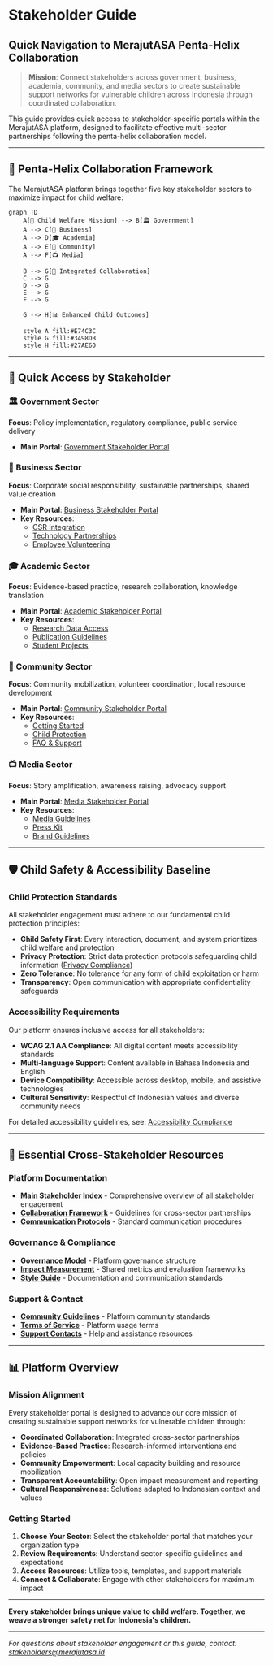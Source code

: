 # Stakeholder Guide
## Quick Navigation to MerajutASA Penta-Helix Collaboration

> **Mission**: Connect stakeholders across government, business, academia, community, and media sectors to create sustainable support networks for vulnerable children across Indonesia through coordinated collaboration.

This guide provides quick access to stakeholder-specific portals within the MerajutASA platform, designed to facilitate effective multi-sector partnerships following the penta-helix collaboration model.

---

## 🌟 Penta-Helix Collaboration Framework

The MerajutASA platform brings together five key stakeholder sectors to maximize impact for child welfare:

```mermaid
graph TD
    A[👶 Child Welfare Mission] --> B[🏛️ Government]
    A --> C[🏢 Business] 
    A --> D[🎓 Academia]
    A --> E[👥 Community]
    A --> F[📺 Media]
    
    B --> G[🤝 Integrated Collaboration]
    C --> G
    D --> G 
    E --> G
    F --> G
    
    G --> H[📊 Enhanced Child Outcomes]
    
    style A fill:#E74C3C
    style G fill:#3498DB
    style H fill:#27AE60
```

---

## 🚀 Quick Access by Stakeholder

### 🏛️ Government Sector
**Focus**: Policy implementation, regulatory compliance, public service delivery
- **Main Portal**: [Government Stakeholder Portal](docs/stakeholders/government/README.md)

### 🏢 Business Sector  
**Focus**: Corporate social responsibility, sustainable partnerships, shared value creation
- **Main Portal**: [Business Stakeholder Portal](docs/stakeholders/business/README.md)
- **Key Resources**:
  - [CSR Integration](docs/stakeholders/business/partnership-models/csr-integration.md)
  - [Technology Partnerships](docs/stakeholders/business/partnership-models/technology-partnerships.md)
  - [Employee Volunteering](docs/stakeholders/business/partnership-models/employee-volunteering.md)

### 🎓 Academic Sector
**Focus**: Evidence-based practice, research collaboration, knowledge translation  
- **Main Portal**: [Academic Stakeholder Portal](docs/stakeholders/academia/README.md)
- **Key Resources**:
  - [Research Data Access](docs/stakeholders/academia/research-data-access.md)
  - [Publication Guidelines](docs/stakeholders/academia/publication-guidelines.md)
  - [Student Projects](docs/stakeholders/academia/student-projects.md)

### 👥 Community Sector
**Focus**: Community mobilization, volunteer coordination, local resource development
- **Main Portal**: [Community Stakeholder Portal](docs/stakeholders/community/README.md) 
- **Key Resources**:
  - [Getting Started](docs/stakeholders/community/getting-started/README.md)
  - [Child Protection](docs/stakeholders/community/safety/child-protection.md)
  - [FAQ & Support](docs/stakeholders/community/support/faq.md)

### 📺 Media Sector
**Focus**: Story amplification, awareness raising, advocacy support
- **Main Portal**: [Media Stakeholder Portal](docs/stakeholders/media/README.md)
- **Key Resources**:
  - [Media Guidelines](docs/stakeholders/media/media-guidelines.md)
  - [Press Kit](docs/stakeholders/media/press-kit.md)
  - [Brand Guidelines](docs/stakeholders/media/brand-guidelines.md)

---

## 🛡️ Child Safety & Accessibility Baseline

### Child Protection Standards
All stakeholder engagement must adhere to our fundamental child protection principles:

- **Child Safety First**: Every interaction, document, and system prioritizes child welfare and protection
- **Privacy Protection**: Strict data protection protocols safeguarding child information ([Privacy Compliance](docs/stakeholders/community/policies/privacy-policy.md))
- **Zero Tolerance**: No tolerance for any form of child exploitation or harm
- **Transparency**: Open communication with appropriate confidentiality safeguards

### Accessibility Requirements  
Our platform ensures inclusive access for all stakeholders:

- **WCAG 2.1 AA Compliance**: All digital content meets accessibility standards
- **Multi-language Support**: Content available in Bahasa Indonesia and English
- **Device Compatibility**: Accessible across desktop, mobile, and assistive technologies
- **Cultural Sensitivity**: Respectful of Indonesian values and diverse community needs

For detailed accessibility guidelines, see: [Accessibility Compliance](docs/architecture/compliance/accessibility-compliance.md)

---

## 🔗 Essential Cross-Stakeholder Resources

### Platform Documentation
- **[Main Stakeholder Index](docs/stakeholders/README.md)** - Comprehensive overview of all stakeholder engagement
- **[Collaboration Framework](docs/stakeholders/collaboration-framework.md)** - Guidelines for cross-sector partnerships
- **[Communication Protocols](docs/stakeholders/communication-protocols.md)** - Standard communication procedures

### Governance & Compliance
- **[Governance Model](docs/stakeholders/governance-model.md)** - Platform governance structure
- **[Impact Measurement](docs/stakeholders/impact-measurement.md)** - Shared metrics and evaluation frameworks
- **[Style Guide](docs/STYLE_GUIDE.md)** - Documentation and communication standards

### Support & Contact
- **[Community Guidelines](docs/stakeholders/community/policies/community-guidelines.md)** - Platform community standards
- **[Terms of Service](docs/stakeholders/community/policies/terms-of-service.md)** - Platform usage terms
- **[Support Contacts](docs/stakeholders/community/support/contact-information.md)** - Help and assistance resources

---

## 📊 Platform Overview

### Mission Alignment
Every stakeholder portal is designed to advance our core mission of creating sustainable support networks for vulnerable children through:

- **Coordinated Collaboration**: Integrated cross-sector partnerships
- **Evidence-Based Practice**: Research-informed interventions and policies  
- **Community Empowerment**: Local capacity building and resource mobilization
- **Transparent Accountability**: Open impact measurement and reporting
- **Cultural Responsiveness**: Solutions adapted to Indonesian context and values

### Getting Started
1. **Choose Your Sector**: Select the stakeholder portal that matches your organization type
2. **Review Requirements**: Understand sector-specific guidelines and expectations
3. **Access Resources**: Utilize tools, templates, and support materials
4. **Connect & Collaborate**: Engage with other stakeholders for maximum impact

---

**Every stakeholder brings unique value to child welfare. Together, we weave a stronger safety net for Indonesia's children.**

---

*For questions about stakeholder engagement or this guide, contact: stakeholders@merajutasa.id*